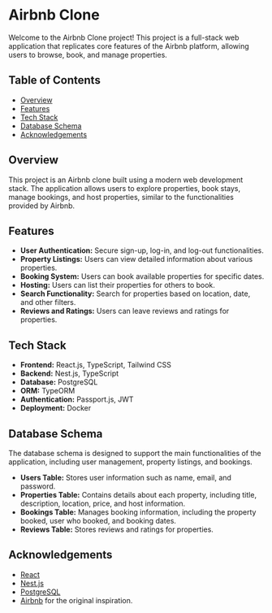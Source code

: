 # Airbnb Clone

Welcome to the Airbnb Clone project! This project is a full-stack web application that replicates core features of the Airbnb platform, allowing users to browse, book, and manage properties.

## Table of Contents
- [Overview](#overview)
- [Features](#features)
- [Tech Stack](#tech-stack)
- [Database Schema](#database-schema)
- [Acknowledgements](#acknowledgements)

## Overview

This project is an Airbnb clone built using a modern web development stack. The application allows users to explore properties, book stays, manage bookings, and host properties, similar to the functionalities provided by Airbnb.

## Features

- **User Authentication:** Secure sign-up, log-in, and log-out functionalities.
- **Property Listings:** Users can view detailed information about various properties.
- **Booking System:** Users can book available properties for specific dates.
- **Hosting:** Users can list their properties for others to book.
- **Search Functionality:** Search for properties based on location, date, and other filters.
- **Reviews and Ratings:** Users can leave reviews and ratings for properties.

## Tech Stack

- **Frontend:** React.js, TypeScript, Tailwind CSS
- **Backend:** Nest.js, TypeScript
- **Database:** PostgreSQL
- **ORM:** TypeORM
- **Authentication:** Passport.js, JWT
- **Deployment:** Docker

## Database Schema

The database schema is designed to support the main functionalities of the application, including user management, property listings, and bookings.

- **Users Table:** Stores user information such as name, email, and password.
- **Properties Table:** Contains details about each property, including title, description, location, price, and host information.
- **Bookings Table:** Manages booking information, including the property booked, user who booked, and booking dates.
- **Reviews Table:** Stores reviews and ratings for properties.

## Acknowledgements

- [React](https://reactjs.org/)
- [Nest.js](https://nestjs.com/)
- [PostgreSQL](https://www.postgresql.org/)
- [Airbnb](https://www.airbnb.com/) for the original inspiration.